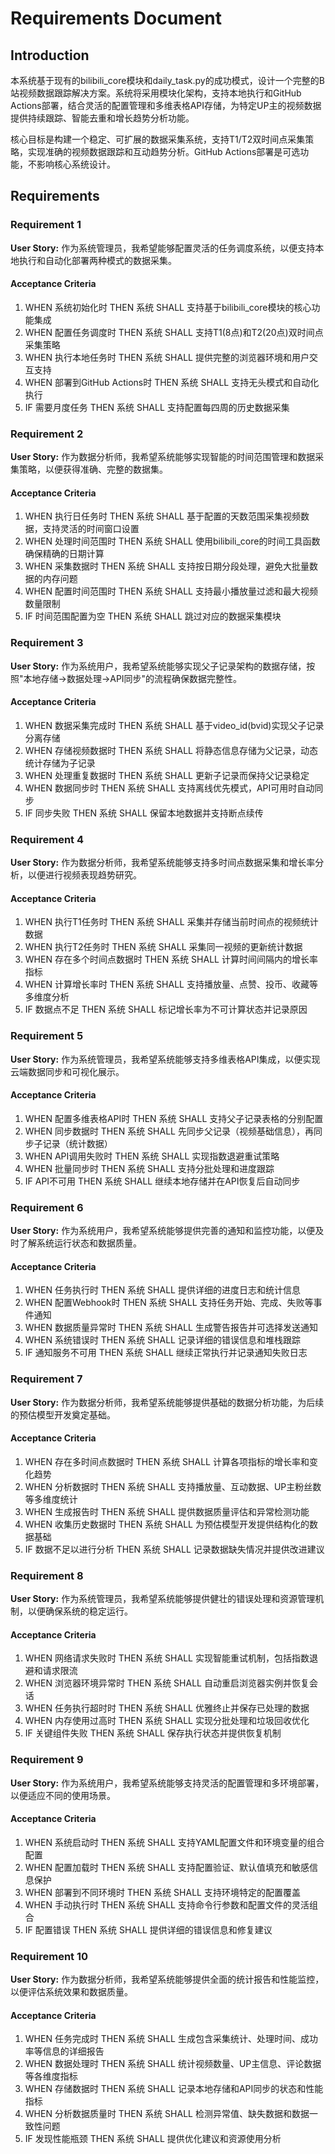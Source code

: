 # Requirements Document

## Introduction

本系统基于现有的bilibili_core模块和daily_task.py的成功模式，设计一个完整的B站视频数据跟踪解决方案。系统将采用模块化架构，支持本地执行和GitHub Actions部署，结合灵活的配置管理和多维表格API存储，为特定UP主的视频数据提供持续跟踪、智能去重和增长趋势分析功能。

核心目标是构建一个稳定、可扩展的数据采集系统，支持T1/T2双时间点采集策略，实现准确的视频数据跟踪和互动趋势分析。GitHub Actions部署是可选功能，不影响核心系统设计。

## Requirements

### Requirement 1

**User Story:** 作为系统管理员，我希望能够配置灵活的任务调度系统，以便支持本地执行和自动化部署两种模式的数据采集。

#### Acceptance Criteria

1. WHEN 系统初始化时 THEN 系统 SHALL 支持基于bilibili_core模块的核心功能集成
2. WHEN 配置任务调度时 THEN 系统 SHALL 支持T1(8点)和T2(20点)双时间点采集策略
3. WHEN 执行本地任务时 THEN 系统 SHALL 提供完整的浏览器环境和用户交互支持
4. WHEN 部署到GitHub Actions时 THEN 系统 SHALL 支持无头模式和自动化执行
5. IF 需要月度任务 THEN 系统 SHALL 支持配置每四周的历史数据采集

### Requirement 2

**User Story:** 作为数据分析师，我希望系统能够实现智能的时间范围管理和数据采集策略，以便获得准确、完整的数据集。

#### Acceptance Criteria

1. WHEN 执行日任务时 THEN 系统 SHALL 基于配置的天数范围采集视频数据，支持灵活的时间窗口设置
2. WHEN 处理时间范围时 THEN 系统 SHALL 使用bilibili_core的时间工具函数确保精确的日期计算
3. WHEN 采集数据时 THEN 系统 SHALL 支持按日期分段处理，避免大批量数据的内存问题
4. WHEN 配置时间范围时 THEN 系统 SHALL 支持最小播放量过滤和最大视频数量限制
5. IF 时间范围配置为空 THEN 系统 SHALL 跳过对应的数据采集模块

### Requirement 3

**User Story:** 作为系统用户，我希望系统能够实现父子记录架构的数据存储，按照"本地存储→数据处理→API同步"的流程确保数据完整性。

#### Acceptance Criteria

1. WHEN 数据采集完成时 THEN 系统 SHALL 基于video_id(bvid)实现父子记录分离存储
2. WHEN 存储视频数据时 THEN 系统 SHALL 将静态信息存储为父记录，动态统计存储为子记录
3. WHEN 处理重复数据时 THEN 系统 SHALL 更新子记录而保持父记录稳定
4. WHEN 数据同步时 THEN 系统 SHALL 支持离线优先模式，API可用时自动同步
5. IF 同步失败 THEN 系统 SHALL 保留本地数据并支持断点续传

### Requirement 4

**User Story:** 作为数据分析师，我希望系统能够支持多时间点数据采集和增长率分析，以便进行视频表现趋势研究。

#### Acceptance Criteria

1. WHEN 执行T1任务时 THEN 系统 SHALL 采集并存储当前时间点的视频统计数据
2. WHEN 执行T2任务时 THEN 系统 SHALL 采集同一视频的更新统计数据
3. WHEN 存在多个时间点数据时 THEN 系统 SHALL 计算时间间隔内的增长率指标
4. WHEN 计算增长率时 THEN 系统 SHALL 支持播放量、点赞、投币、收藏等多维度分析
5. IF 数据点不足 THEN 系统 SHALL 标记增长率为不可计算状态并记录原因

### Requirement 5

**User Story:** 作为系统管理员，我希望系统能够支持多维表格API集成，以便实现云端数据同步和可视化展示。

#### Acceptance Criteria

1. WHEN 配置多维表格API时 THEN 系统 SHALL 支持父子记录表格的分别配置
2. WHEN 同步数据时 THEN 系统 SHALL 先同步父记录（视频基础信息），再同步子记录（统计数据）
3. WHEN API调用失败时 THEN 系统 SHALL 实现指数退避重试策略
4. WHEN 批量同步时 THEN 系统 SHALL 支持分批处理和进度跟踪
5. IF API不可用 THEN 系统 SHALL 继续本地存储并在API恢复后自动同步

### Requirement 6

**User Story:** 作为系统用户，我希望系统能够提供完善的通知和监控功能，以便及时了解系统运行状态和数据质量。

#### Acceptance Criteria

1. WHEN 任务执行时 THEN 系统 SHALL 提供详细的进度日志和统计信息
2. WHEN 配置Webhook时 THEN 系统 SHALL 支持任务开始、完成、失败等事件通知
3. WHEN 数据质量异常时 THEN 系统 SHALL 生成警告报告并可选择发送通知
4. WHEN 系统错误时 THEN 系统 SHALL 记录详细的错误信息和堆栈跟踪
5. IF 通知服务不可用 THEN 系统 SHALL 继续正常执行并记录通知失败日志

### Requirement 7

**User Story:** 作为数据分析师，我希望系统能够提供基础的数据分析功能，为后续的预估模型开发奠定基础。

#### Acceptance Criteria

1. WHEN 存在多时间点数据时 THEN 系统 SHALL 计算各项指标的增长率和变化趋势
2. WHEN 分析数据时 THEN 系统 SHALL 支持播放量、互动数据、UP主粉丝数等多维度统计
3. WHEN 生成报告时 THEN 系统 SHALL 提供数据质量评估和异常检测功能
4. WHEN 收集历史数据时 THEN 系统 SHALL 为预估模型开发提供结构化的数据基础
5. IF 数据不足以进行分析 THEN 系统 SHALL 记录数据缺失情况并提供改进建议

### Requirement 8

**User Story:** 作为系统管理员，我希望系统能够提供健壮的错误处理和资源管理机制，以便确保系统的稳定运行。

#### Acceptance Criteria

1. WHEN 网络请求失败时 THEN 系统 SHALL 实现智能重试机制，包括指数退避和请求限流
2. WHEN 浏览器环境异常时 THEN 系统 SHALL 自动重启浏览器实例并恢复会话
3. WHEN 任务执行超时时 THEN 系统 SHALL 优雅终止并保存已处理的数据
4. WHEN 内存使用过高时 THEN 系统 SHALL 实现分批处理和垃圾回收优化
5. IF 关键组件失败 THEN 系统 SHALL 保存执行状态并提供恢复机制

### Requirement 9

**User Story:** 作为系统用户，我希望系统能够支持灵活的配置管理和多环境部署，以便适应不同的使用场景。

#### Acceptance Criteria

1. WHEN 系统启动时 THEN 系统 SHALL 支持YAML配置文件和环境变量的组合配置
2. WHEN 配置加载时 THEN 系统 SHALL 支持配置验证、默认值填充和敏感信息保护
3. WHEN 部署到不同环境时 THEN 系统 SHALL 支持环境特定的配置覆盖
4. WHEN 手动执行时 THEN 系统 SHALL 支持命令行参数和配置文件的灵活组合
5. IF 配置错误 THEN 系统 SHALL 提供详细的错误信息和修复建议

### Requirement 10

**User Story:** 作为数据分析师，我希望系统能够提供全面的统计报告和性能监控，以便评估系统效果和数据质量。

#### Acceptance Criteria

1. WHEN 任务完成时 THEN 系统 SHALL 生成包含采集统计、处理时间、成功率等信息的详细报告
2. WHEN 数据处理时 THEN 系统 SHALL 统计视频数量、UP主信息、评论数据等各维度指标
3. WHEN 存储数据时 THEN 系统 SHALL 记录本地存储和API同步的状态和性能指标
4. WHEN 分析数据质量时 THEN 系统 SHALL 检测异常值、缺失数据和数据一致性问题
5. IF 发现性能瓶颈 THEN 系统 SHALL 提供优化建议和资源使用分析